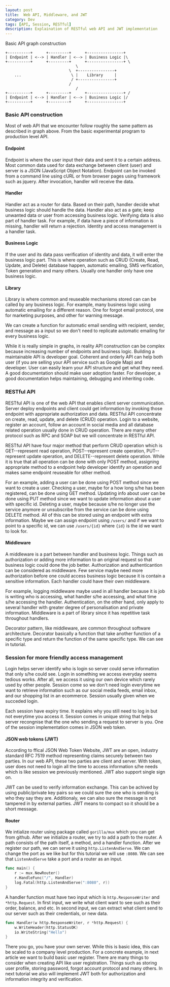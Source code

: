 ```yaml
---
layout: post
title:  Web API, Middleware, and JWT
category: Dev
tags: [API, Session, RESTful]
description: Explaination of RESTful web API and JWT implementation
---
```


Basic API graph construction
```
+----------+      +---------+      +----------------+
| Endpoint | <--> | Handler | <--> | Business Logic |\ 
+----------+      +---------+      +----------------+ \
						       \
							\  +----------------+
	...						 \ |    Library     |
							 / +----------------+
							/
						       /
+----------+      +---------+      +----------------+ /
| Endpoint | <--> | Handler | <--> | Business Logic |/
+----------+      +---------+      +----------------+
```
### Basic API construction
Most of web API that we encounter follow roughly the same pattern as described in graph above.
From the basic experimental program to production level API.

#### Endpoint
Endpoint is where the user input their data and sent it to a certain address. 
Most common data used for data exchange between client (user) and server is a JSON (JavaScript Object Notation). 
Endpoint can be invoked from a command line using cURL or from browser pages using framework such as jquery. 
After invocation, handler will receive the data.

#### Handler
Handler act as a router for data. Based on their path, handler decide what business logic should handle the data. 
Handler also act as a gate; keep unwanted data or user from accessing business logic. 
Verifying data is also part of handler task.
For example, if data have a piece of information is missing, handler will return a rejection.
Identity and access management is a handler task.

#### Business Logic
If the user and its data pass verification of identity and data, it will enter the business logic part.
This is where operation such as CRUD (Create, Read, Update, and Delete) database happen, automatic emailing, SMS verfication, Token generation and many others.
Usually one handler only have one business logic.

#### Library
Library is where common and reuseable mechanisms stored can can be called by any business logic. 
For example, many business logic using automatic emailing for a different reason. 
One for forgot email protocol, one for marketing purposes, and other for warning message.

We can create a function for automatic email sending with recipient, sender, and message as a input so we don't need to replicate automatic emailing for every business logic.

While it is really simple in graphs, in reality API construction can be complex because increasing number of endpoints and business logic.
Building a maintainable API is developer goal.
Coherent and orderly API can help both user (if you are selling your API service such as Google Map) and developer.
User can easily learn your API structure and get what they need.
A good documentation should make user adoption faster.
For developer, a good documentation helps maintaining, debugging and inheriting code.

### RESTful API
RESTful API is one of the web API that enables client server communication. 
Server deploy endpoints and client could get information by invoking those endpoint with appropriate authorization and data.
RESTful API concentrate on create, read, update, and delete (CRUD) operation.
Login to a website, register an account, follow an account in social media and all database related operation usually done in CRUD operation.
There are many other protocol such as RPC and SOAP but we will concentrate in RESTful API.

RESTful API have four major method that perform CRUD operation which is GET--represent read operation, POST--represent create operation, PUT--represent update operation, and DELETE--represent delete operation.
While it is true that all operation can be done with only POST method, assigning appropriate method to a endpoint help developer identify an operation and makes same endpoint reuseable for other method.

For an example, adding a user can be done using POST method since we want to create a user. 
Checking a user, maybe for a how long s/he has been registered, can be done using GET method.
Updating info about user can be done using PUT method since we want to update information about a user with specific id.
Deleting a user, maybe because s/he no longer use the service anymore or unsubscribe from the service can be done using DELETE method.
All of this can be stored using an endpoint with extra information. 
Maybe we can assign endpoint using `/users/` and if we want to point to a specific id, we can use `/users/{id}` where `{id}` is the id we want to look for.

#### Middleware
A middleware is a part between handler and business logic. 
Things such as authorization or adding more information to an original request so that business logic could done the job better. 
Authorization and authenticantion can be considered as middleware. 
Few service maybe need more authorization before one could access business logic because it is contain a sensitive information.
Each handler could have their own middleware. 

For example, logging middleware maybe used in all handler because it is job is writing who is accessing, what handler s/he accessing, and what time s/he accessing the handler. 
Authentication, on the other hand, only apply to several handler with greater degree of personalisation and private information. 
Middleware is a part of library since it has repetitive task throughout handlers.

Decorator pattern, like middleware, are common throughout software architecture.
Decorator basically a function that take another function of a specific type and return the function of the same specific type.
We can see in tutorial.


### Session for more friendly access management

Login helps server identify who is login so server could serve information that only s/he could see.
Login in something we access everyday seems tedious works.
After all, we access it using our own device which rarely used by other people.
Session come so we don't need login everytime we want to retrieve information such as our social media feeds, email inbox, and our shopping list in an ecommerce.
Session usually given when we succeded login.

Each session have expiry time.
It explains why you still need to log in but not everytime you access it.
Session comes in unique string that helps server recongnise that the one who sending a request to server is you.
One of the session implementation comes in JSON web token.

#### JSON web tokens (JWT)
According to ffical JSON Web Token Website, JWT are an open, industry standard RFC 7519 method representing claims securely between two parties.
In our web API, these two parties are client and server. 
With token, user does not need to login all the time to access information s/he needs which is like session we previously mentioned.
JWT also support single sign on.

JWT can be used to verify information exchange. 
This can be achived by using public/private key pairs so we could sure the one who is sending is who they say they are.
Additionaly, we can also sure the message is not tampered in by external parties.
JWT means to compact so it should be a short message.

#### Router 
We intialize router using package called `gorilla/mux` which you can get from github.
After we initialize a router, we try to add a path to the router.
A path consists of the path itself, a method, and a handler function.
After we register our path, we can serve it using `http.ListenAndServe`.
We can change the port as we like but for this tutorial we will use `:8080`.
We can see that `ListenAndServe` take a port and a router as an input.

```go
func main() {
	r := mux.NewRouter()
	r.HandleFunc("/", Handler)
	log.Fatal(http.ListenAndServe(":8080", r))
}
```

A handler function must have two input which is `http.ResponseWriter` and `*http.Request`.
In first input, we write what client want to see such as their order, balance, and etc.
In second input, we can extract what client send to our server such as their credentials, or new data. 

```go
func Handler(w http.ResponseWriter, r *http.Request) {
	w.WriteHeader(http.StatusOK)
	io.WriteString("Hello")
}
```

There you go, you have your own server.
While this is basic idea, this can be scaled to a company level production.
For a concrete example, in next article we want to build basic user register.
There are many things to consider when creating API like user registration.
Things such as storing user profile, storing password, forgot account protocol and many others.
In next tutorial we also will implement JWT both for authorization and information integrity and verification.

